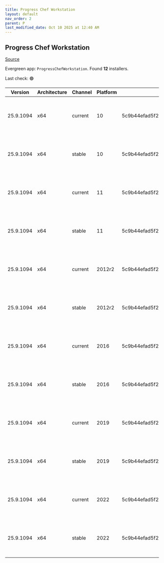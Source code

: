 ```yaml
---
title: Progress Chef Workstation
layout: default
nav_order: 2
parent: P
last_modified_date: Oct 10 2025 at 12:40 AM
---
```


## Progress Chef Workstation

[Source](https://www.chef.io/products/chef-workstation)

Evergreen app: `ProgressChefWorkstation`. Found **12** installers.

Last check: 🟢

| Version   | Architecture | Channel | Platform | Sha256                                                           | URI                                                                                                                                                                                                                                        |
| --------- | ------------ | ------- | -------- | ---------------------------------------------------------------- | ------------------------------------------------------------------------------------------------------------------------------------------------------------------------------------------------------------------------------------------ |
| 25.9.1094 | x64          | current | 10       | 5c9b44efad5f2c71353048edd2d7e3079a316de5a96a1828d911e3093d3341e6 | [https://packages.chef.io/files/current/chef-workstation/25.9.1094/windows/10/chef-workstation-25.9.1094-1-x64.msi](https://packages.chef.io/files/current/chef-workstation/25.9.1094/windows/10/chef-workstation-25.9.1094-1-x64.msi)     |
| 25.9.1094 | x64          | stable  | 10       | 5c9b44efad5f2c71353048edd2d7e3079a316de5a96a1828d911e3093d3341e6 | [https://packages.chef.io/files/stable/chef-workstation/25.9.1094/windows/10/chef-workstation-25.9.1094-1-x64.msi](https://packages.chef.io/files/stable/chef-workstation/25.9.1094/windows/10/chef-workstation-25.9.1094-1-x64.msi)       |
| 25.9.1094 | x64          | current | 11       | 5c9b44efad5f2c71353048edd2d7e3079a316de5a96a1828d911e3093d3341e6 | [https://packages.chef.io/files/current/chef-workstation/25.9.1094/windows/11/chef-workstation-25.9.1094-1-x64.msi](https://packages.chef.io/files/current/chef-workstation/25.9.1094/windows/11/chef-workstation-25.9.1094-1-x64.msi)     |
| 25.9.1094 | x64          | stable  | 11       | 5c9b44efad5f2c71353048edd2d7e3079a316de5a96a1828d911e3093d3341e6 | [https://packages.chef.io/files/stable/chef-workstation/25.9.1094/windows/11/chef-workstation-25.9.1094-1-x64.msi](https://packages.chef.io/files/stable/chef-workstation/25.9.1094/windows/11/chef-workstation-25.9.1094-1-x64.msi)       |
| 25.9.1094 | x64          | current | 2012r2   | 5c9b44efad5f2c71353048edd2d7e3079a316de5a96a1828d911e3093d3341e6 | [https://packages.chef.io/files/current/chef-workstation/25.9.1094/windows/11/chef-workstation-25.9.1094-1-x64.msi](https://packages.chef.io/files/current/chef-workstation/25.9.1094/windows/11/chef-workstation-25.9.1094-1-x64.msi)     |
| 25.9.1094 | x64          | stable  | 2012r2   | 5c9b44efad5f2c71353048edd2d7e3079a316de5a96a1828d911e3093d3341e6 | [https://packages.chef.io/files/stable/chef-workstation/25.9.1094/windows/11/chef-workstation-25.9.1094-1-x64.msi](https://packages.chef.io/files/stable/chef-workstation/25.9.1094/windows/11/chef-workstation-25.9.1094-1-x64.msi)       |
| 25.9.1094 | x64          | current | 2016     | 5c9b44efad5f2c71353048edd2d7e3079a316de5a96a1828d911e3093d3341e6 | [https://packages.chef.io/files/current/chef-workstation/25.9.1094/windows/2016/chef-workstation-25.9.1094-1-x64.msi](https://packages.chef.io/files/current/chef-workstation/25.9.1094/windows/2016/chef-workstation-25.9.1094-1-x64.msi) |
| 25.9.1094 | x64          | stable  | 2016     | 5c9b44efad5f2c71353048edd2d7e3079a316de5a96a1828d911e3093d3341e6 | [https://packages.chef.io/files/stable/chef-workstation/25.9.1094/windows/11/chef-workstation-25.9.1094-1-x64.msi](https://packages.chef.io/files/stable/chef-workstation/25.9.1094/windows/11/chef-workstation-25.9.1094-1-x64.msi)       |
| 25.9.1094 | x64          | current | 2019     | 5c9b44efad5f2c71353048edd2d7e3079a316de5a96a1828d911e3093d3341e6 | [https://packages.chef.io/files/current/chef-workstation/25.9.1094/windows/2019/chef-workstation-25.9.1094-1-x64.msi](https://packages.chef.io/files/current/chef-workstation/25.9.1094/windows/2019/chef-workstation-25.9.1094-1-x64.msi) |
| 25.9.1094 | x64          | stable  | 2019     | 5c9b44efad5f2c71353048edd2d7e3079a316de5a96a1828d911e3093d3341e6 | [https://packages.chef.io/files/stable/chef-workstation/25.9.1094/windows/11/chef-workstation-25.9.1094-1-x64.msi](https://packages.chef.io/files/stable/chef-workstation/25.9.1094/windows/11/chef-workstation-25.9.1094-1-x64.msi)       |
| 25.9.1094 | x64          | current | 2022     | 5c9b44efad5f2c71353048edd2d7e3079a316de5a96a1828d911e3093d3341e6 | [https://packages.chef.io/files/current/chef-workstation/25.9.1094/windows/2022/chef-workstation-25.9.1094-1-x64.msi](https://packages.chef.io/files/current/chef-workstation/25.9.1094/windows/2022/chef-workstation-25.9.1094-1-x64.msi) |
| 25.9.1094 | x64          | stable  | 2022     | 5c9b44efad5f2c71353048edd2d7e3079a316de5a96a1828d911e3093d3341e6 | [https://packages.chef.io/files/stable/chef-workstation/25.9.1094/windows/2022/chef-workstation-25.9.1094-1-x64.msi](https://packages.chef.io/files/stable/chef-workstation/25.9.1094/windows/2022/chef-workstation-25.9.1094-1-x64.msi)   |
